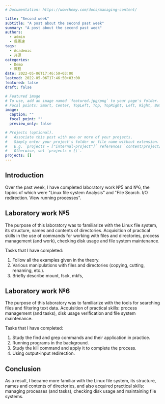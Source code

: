 ```yaml
---
# Documentation: https://wowchemy.com/docs/managing-content/

title: "Second week"
subtitle: "A post about the second past week"
summary: "A post about the second past week"
authors: 
  - admin
  - 吳恩達
tags:
  - Academic
  - 开源
categories:
  - Demo
  - 教程
date: 2022-05-06T17:46:50+03:00
lastmod: 2022-05-06T17:46:50+03:00
featured: false
draft: false

# Featured image
# To use, add an image named `featured.jpg/png` to your page's folder.
# Focal points: Smart, Center, TopLeft, Top, TopRight, Left, Right, BottomLeft, Bottom, BottomRight.
image:
  caption: ""
  focal_point: ""
  preview_only: false

# Projects (optional).
#   Associate this post with one or more of your projects.
#   Simply enter your project's folder or file name without extension.
#   E.g. `projects = ["internal-project"]` references `content/project/deep-learning/index.md`.
#   Otherwise, set `projects = []`.
projects: []
---
```


## Introduction

Over the past week, I have completed laboratory work №5 and №6, the topics of which were "Linux file system Analysis" and "File Search. I/O redirection. View running processes".

## Laboratory work №5

The purpose of this laboratory was to familiarize with the Linux file system, its structure, names and contents of directories. Acquisition of practical skills in the use of commands for working with files and directories, process management (and work), checking disk usage and file system maintenance.

Tasks that I have completed:

1. Follow all the examples given in the theory.
2. Various manipulations with files and directories (copying, cutting, renaming, etc.).
3. Briefly describe mount, fsck, mkfs,

## Laboratory work №6

The purpose of this laboratory was to familiarize with the tools for searching files and filtering text data. Acquisition of practical skills: process management (and tasks), disk usage verification and file system maintenance.

Tasks that I have completed:

1. Study the find and grep commands and their application in practice.
2. Running programs in the background. 
3. Study the kill command and apply it to complete the process.
4. Using output-input redirection.

## Conclusion

As a result, I became more familiar with the Linux file system, its structure, names and contents of directories, and also acquired practical skills: managing processes (and tasks), checking disk usage and maintaining file systems.